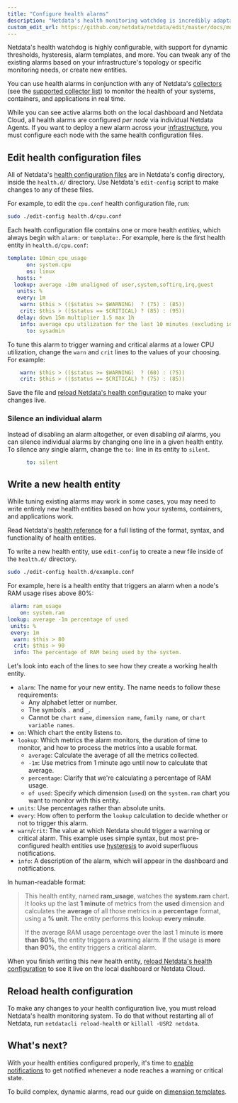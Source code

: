 ```yaml
---
title: "Configure health alarms"
description: "Netdata's health monitoring watchdog is incredibly adaptable to your infrastructure's unique needs, with configurable health alarms."
custom_edit_url: https://github.com/netdata/netdata/edit/master/docs/monitor/configure-alarms.md
---
```




Netdata's health watchdog is highly configurable, with support for dynamic thresholds, hysteresis, alarm templates, and
more. You can tweak any of the existing alarms based on your infrastructure's topology or specific monitoring needs, or
create new entities.

You can use health alarms in conjunction with any of Netdata's [collectors](/docs/collect/how-collectors-work) (see
the [supported collector list](/docs/agent/collectors/collectors)) to monitor the health of your systems, containers, and
applications in real time.

While you can see active alarms both on the local dashboard and Netdata Cloud, all health alarms are configured _per
node_ via individual Netdata Agents. If you want to deploy a new alarm across your
[infrastructure](/docs/quickstart/infrastructure), you must configure each node with the same health configuration
files.

## Edit health configuration files

All of Netdata's [health configuration files](/docs/agent/health/reference#health-configuration-files) are in Netdata's config
directory, inside the `health.d/` directory. Use Netdata's `edit-config` script to make changes to any of these files.

For example, to edit the `cpu.conf` health configuration file, run:

```bash
sudo ./edit-config health.d/cpu.conf
```

Each health configuration file contains one or more health _entities_, which always begin with `alarm:` or `template:`.
For example, here is the first health entity in `health.d/cpu.conf`:

```yaml
template: 10min_cpu_usage
      on: system.cpu
      os: linux
   hosts: *
  lookup: average -10m unaligned of user,system,softirq,irq,guest
   units: %
   every: 1m
    warn: $this > (($status >= $WARNING)  ? (75) : (85))
    crit: $this > (($status == $CRITICAL) ? (85) : (95))
   delay: down 15m multiplier 1.5 max 1h
    info: average cpu utilization for the last 10 minutes (excluding iowait, nice and steal)
      to: sysadmin
```

To tune this alarm to trigger warning and critical alarms at a lower CPU utilization, change the `warn` and `crit` lines
to the values of your choosing. For example:

```yaml
    warn: $this > (($status >= $WARNING)  ? (60) : (75))
    crit: $this > (($status == $CRITICAL) ? (75) : (85))
```

Save the file and [reload Netdata's health configuration](#reload-health-configuration) to make your changes live.

### Silence an individual alarm

Instead of disabling an alarm altogether, or even disabling _all_ alarms, you can silence individual alarms by changing
one line in a given health entity. To silence any single alarm, change the `to:` line in its entity to `silent`.

```yaml
      to: silent
```

## Write a new health entity

While tuning existing alarms may work in some cases, you may need to write entirely new health entities based on how
your systems, containers, and applications work.

Read Netdata's [health reference](/docs/agent/health/reference#health-entity-reference) for a full listing of the format,
syntax, and functionality of health entities.

To write a new health entity, use `edit-config` to create a new file inside of the `health.d/` directory.

```bash
sudo ./edit-config health.d/example.conf
```

For example, here is a health entity that triggers an alarm when a node's RAM usage rises above 80%:

```yaml
 alarm: ram_usage
    on: system.ram
lookup: average -1m percentage of used
 units: %
 every: 1m
  warn: $this > 80
  crit: $this > 90
  info: The percentage of RAM being used by the system.
```

Let's look into each of the lines to see how they create a working health entity.

-   `alarm`: The name for your new entity. The name needs to follow these requirements:
    -   Any alphabet letter or number.
    -   The symbols `.` and `_`.
    -   Cannot be `chart name`, `dimension name`, `family name`, or `chart variable names`.  
-   `on`: Which chart the entity listens to.
-   `lookup`: Which metrics the alarm monitors, the duration of time to monitor, and how to process the metrics into a
    usable format.
    -   `average`: Calculate the average of all the metrics collected.
    -   `-1m`: Use metrics from 1 minute ago until now to calculate that average.
    -   `percentage`: Clarify that we're calculating a percentage of RAM usage.
    -   `of used`: Specify which dimension (`used`) on the `system.ram` chart you want to monitor with this entity.
-   `units`: Use percentages rather than absolute units.
-   `every`: How often to perform the `lookup` calculation to decide whether or not to trigger this alarm.
-   `warn`/`crit`: The value at which Netdata should trigger a warning or critical alarm. This example uses simple
    syntax, but most pre-configured health entities use
    [hysteresis](/docs/agent/health/reference#special-usage-of-the-conditional-operator) to avoid superfluous notifications.
-   `info`: A description of the alarm, which will appear in the dashboard and notifications.

In human-readable format: 

> This health entity, named **ram_usage**, watches the **system.ram** chart. It looks up the last **1 minute** of
> metrics from the **used** dimension and calculates the **average** of all those metrics in a **percentage** format,
> using a **% unit**. The entity performs this lookup **every minute**. 
> 
> If the average RAM usage percentage over the last 1 minute is **more than 80%**, the entity triggers a warning alarm.
> If the usage is **more than 90%**, the entity triggers a critical alarm.

When you finish writing this new health entity, [reload Netdata's health configuration](#reload-health-configuration) to
see it live on the local dashboard or Netdata Cloud.

## Reload health configuration

To make any changes to your health configuration live, you must reload Netdata's health monitoring system. To do that
without restarting all of Netdata, run `netdatacli reload-health` or `killall -USR2 netdata`.

## What's next?

With your health entities configured properly, it's time to [enable
notifications](/docs/monitor/enable-notifications) to get notified whenever a node reaches a warning or critical
state.

To build complex, dynamic alarms, read our guide on [dimension templates](/guides/monitor/dimension-templates).


